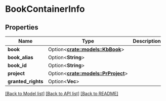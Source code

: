 # BookContainerInfo

## Properties

Name | Type | Description | Notes
------------ | ------------- | ------------- | -------------
**book** | Option<[**crate::models::KbBook**](KB_Book.md)> |  | [optional]
**book_alias** | Option<**String**> |  | [optional]
**book_id** | Option<**String**> |  | [optional]
**project** | Option<[**crate::models::PrProject**](PR_Project.md)> |  | [optional]
**granted_rights** | Option<**Vec<String>**> |  | [optional]

[[Back to Model list]](../README.md#documentation-for-models) [[Back to API list]](../README.md#documentation-for-api-endpoints) [[Back to README]](../README.md)


